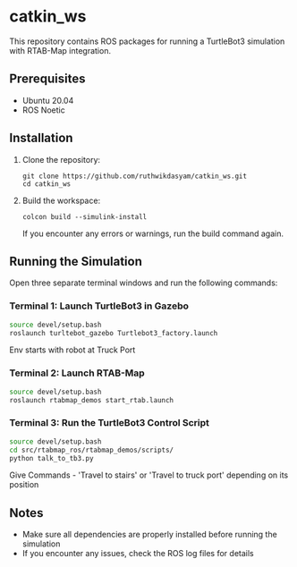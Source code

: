 # catkin_ws

This repository contains ROS packages for running a TurtleBot3 simulation with RTAB-Map integration.

## Prerequisites

- Ubuntu 20.04
- ROS Noetic

## Installation

1. Clone the repository:
   ```
   git clone https://github.com/ruthwikdasyam/catkin_ws.git
   cd catkin_ws
   ```

2. Build the workspace:
   ```
   colcon build --simulink-install
   ```
   
   If you encounter any errors or warnings, run the build command again.

## Running the Simulation

Open three separate terminal windows and run the following commands:

### Terminal 1: Launch TurtleBot3 in Gazebo

```bash
source devel/setup.bash
roslaunch turltebot_gazebo Turtlebot3_factory.launch
```
Env starts with robot at Truck Port

### Terminal 2: Launch RTAB-Map

```bash
source devel/setup.bash
roslaunch rtabmap_demos start_rtab.launch
```

### Terminal 3: Run the TurtleBot3 Control Script

```bash
source devel/setup.bash
cd src/rtabmap_ros/rtabmap_demos/scripts/
python talk_to_tb3.py
```

Give Commands - 'Travel to stairs' or 'Travel to truck port' depending on its position


## Notes

- Make sure all dependencies are properly installed before running the simulation
- If you encounter any issues, check the ROS log files for details
